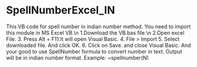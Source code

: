# SpellNumberExcel_IN
This VB code for spell number in indian number method. You need to import this module in MS Excel VB.\n
1.Download the VB.bas file.\n
2.Open excel File.
3. Press Alt + F11.It will open Visual Basic.
4. File > Import
5. Select downloaded file. And click OK.
6. Click on Save. and close Visual Basic.
And your good to use SpellNumber formula to convert number in text. Output will be in indian number format.
Example: =spellnumber(N)
